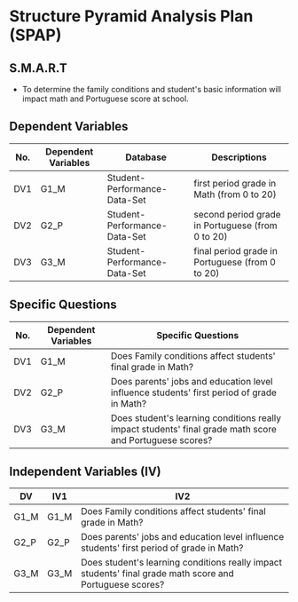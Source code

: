 # Structure Pyramid Analysis Plan (SPAP)

## S.M.A.R.T
  - To determine the family conditions and student's basic information will impact math and Portuguese score at school.
  
  
## Dependent Variables
No. | Dependent Variables | Database | Descriptions
------------ | ------------ | ------------- | -------------
DV1  | G1_M  | Student-Performance-Data-Set  | first period grade in Math (from 0 to 20)
DV2  | G2_P  | Student-Performance-Data-Set  | second period grade in Portuguese (from 0 to 20)
DV3  | G3_M  | Student-Performance-Data-Set  | final period grade in Portuguese (from 0 to 20)


## Specific Questions
No. | Dependent Variables | Specific Questions
------------ | ------------ | ------------- 
DV1  | G1_M  | Does Family conditions affect students' final grade in Math?
DV2  | G2_P  | Does parents' jobs and education level influence students' first period of grade in Math?
DV3  | G3_M  | Does student's learning conditions really impact students' final grade math score and Portuguese scores?

## Independent Variables (IV)
DV | IV1 | IV2 |
------------ | ------------ | ------------- 
G1_M  | G1_M  | Does Family conditions affect students' final grade in Math?
G2_P  | G2_P  | Does parents' jobs and education level influence students' first period of grade in Math?
G3_M  | G3_M  | Does student's learning conditions really impact students' final grade math score and Portuguese scores?
